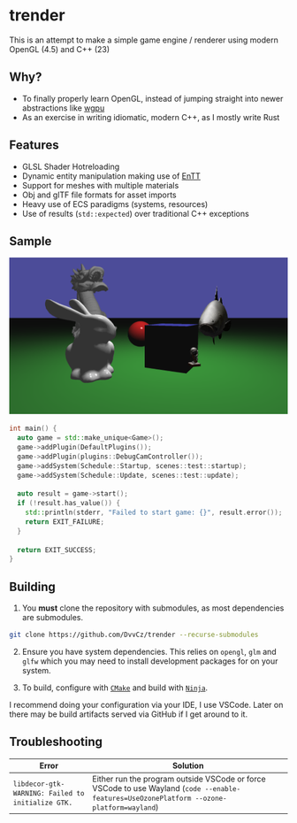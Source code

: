 # trender

This is an attempt to make a simple game engine / renderer using modern OpenGL (4.5) and C++ (23)

## Why?

- To finally properly learn OpenGL, instead of jumping straight into newer abstractions like [wgpu](https://github.com/gfx-rs/wgpu)
- As an exercise in writing idiomatic, modern C++, as I mostly write Rust

## Features

- GLSL Shader Hotreloading
- Dynamic entity manipulation making use of [EnTT](https://github.com/skypjack/entt)
- Support for meshes with multiple materials
- Obj and glTF file formats for asset imports
- Heavy use of ECS paradigms (systems, resources)
- Use of results (`std::expected`) over traditional C++ exceptions

## Sample

![sample](./sample.png)

```cpp
int main() {
  auto game = std::make_unique<Game>();
  game->addPlugin(DefaultPlugins());
  game->addPlugin(plugins::DebugCamController());
  game->addSystem(Schedule::Startup, scenes::test::startup);
  game->addSystem(Schedule::Update, scenes::test::update);

  auto result = game->start();
  if (!result.has_value()) {
    std::println(stderr, "Failed to start game: {}", result.error());
    return EXIT_FAILURE;
  }

  return EXIT_SUCCESS;
}
```

## Building

1. You **must** clone the repository with submodules, as most dependencies are submodules.

```sh
git clone https://github.com/DvvCz/trender --recurse-submodules
```

2. Ensure you have system dependencies. This relies on `opengl`, `glm` and `glfw` which you may need to install development packages for on your system.

3. To build, configure with [`CMake`](https://cmake.org) and build with [`Ninja`](https://ninja-build.org).

I recommend doing your configuration via your IDE, I use VSCode.
Later on there may be build artifacts served via GitHub if I get around to it.

## Troubleshooting

| Error | Solution |
| --- | --- |
| `libdecor-gtk-WARNING: Failed to initialize GTK.` | Either run the program outside VSCode or force VSCode to use Wayland (`code --enable-features=UseOzonePlatform --ozone-platform=wayland`) |
